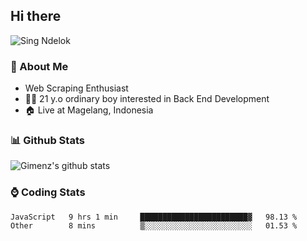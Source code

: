 
## Hi there
 ![Sing Ndelok](https://komarev.com/ghpvc/?username=Gimenz&color=green)

### 👤 About Me
* Web Scraping Enthusiast
* 🤷‍♂️ 21 y.o ordinary boy interested in Back End Development
* 🏠 Live at Magelang, Indonesia 

### 📊 Github Stats
  <img alt="Gimenz's github stats" src="https://github-readme-stats.vercel.app/api?username=Gimenz&count_private=true&hide=issues&show_icons=true&include_all_commits=true&line_height=24&border_radius=0"/>

### ⌚ Coding Stats
<!--START_SECTION:waka-->

```text
JavaScript   9 hrs 1 min     ████████████████████████▓   98.13 %
Other        8 mins          ▒░░░░░░░░░░░░░░░░░░░░░░░░   01.53 %
```

<!--END_SECTION:waka-->
